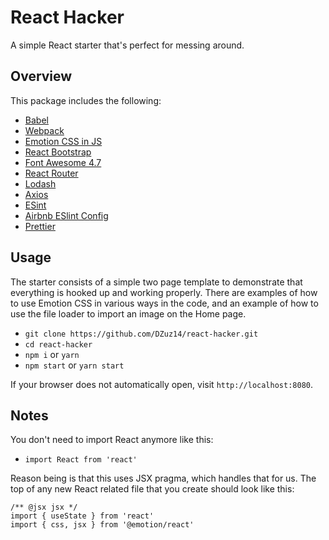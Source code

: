 # React Hacker

A simple React starter that's perfect for messing around.

## Overview

This package includes the following:

- [Babel](https://babeljs.io/docs/en/)
- [Webpack](https://webpack.js.org/concepts/)
- [Emotion CSS in JS](https://emotion.sh/docs/introduction)
- [React Bootstrap](https://react-bootstrap.github.io/components/alerts/)
- [Font Awesome 4.7](https://fontawesome.com/v4.7/icons/)
- [React Router](https://reactrouter.com/web/guides/quick-start)
- [Lodash](https://lodash.com/docs/4.17.15)
- [Axios](https://axios-http.com/docs/intro)
- [ESint](https://www.npmjs.com/package/eslint-config-airbnb)
- [Airbnb ESlint Config](https://www.npmjs.com/package/eslint-config-airbnb)
- [Prettier](https://prettier.io/docs/en/index.html)

## Usage

The starter consists of a simple two page template to demonstrate that everything is hooked up and working properly. There are examples of how to use Emotion CSS in various ways in the code, and an example of how to use the file loader to import an image on the Home page.

- `git clone https://github.com/DZuz14/react-hacker.git`
- `cd react-hacker`
- `npm i` or `yarn`
- `npm start` or `yarn start`

If your browser does not automatically open, visit `http://localhost:8080`.

## Notes

You don't need to import React anymore like this:

- `import React from 'react'`

Reason being is that this uses JSX pragma, which handles that for us. The top of any new React related file that you create should look like this:

```
/** @jsx jsx */
import { useState } from 'react'
import { css, jsx } from '@emotion/react'
```
